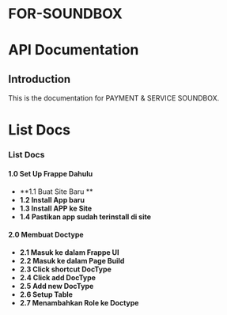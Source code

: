 # FOR-SOUNDBOX

# API Documentation

## Introduction
This is the documentation for PAYMENT & SERVICE SOUNDBOX.

# List Docs

### List Docs

#### 1.0 Set Up Frappe Dahulu 
- **1.1 Buat Site Baru **
- **1.2 Install App baru**
- **1.3 Install APP ke Site**
- **1.4 Pastikan app sudah terinstall di site**

#### 2.0 Membuat Doctype 
- **2.1 Masuk ke dalam Frappe UI**
- **2.2 Masuk ke dalam Page Build**
- **2.3 Click shortcut DocType**
- **2.4 Click add DocType**
- **2.5 Add new DocType**
- **2.6 Setup Table**
- **2.7 Menambahkan Role ke Doctype**
